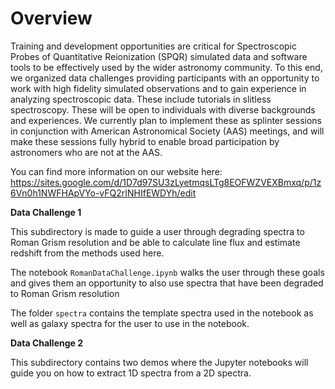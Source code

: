 # Overview

Training and development opportunities are critical for Spectroscopic Probes of Quantitative Reionization (SPQR) simulated data and software tools to be effectively used by the wider astronomy community. To this end, we organized data challenges providing participants with an opportunity to work with high fidelity simulated observations and to gain experience in analyzing spectroscopic data. These include tutorials in slitless spectroscopy. These will be open to individuals with diverse backgrounds and experiences. We currently plan to implement these as splinter sessions in conjunction with American Astronomical Society (AAS) meetings, and will make these sessions fully hybrid to enable broad participation by astronomers who are not at the AAS. 

You can find more information on our website here: 
https://sites.google.com/d/1D7d97SU3zLyetmqsLTg8EOFWZVEXBmxq/p/1z6Vn0h1NWFHApVYo-vFQ2rINHIfEWDYh/edit

**Data Challenge 1**

This subdirectory is made to guide a user through degrading spectra to Roman Grism resolution and be able to calculate line flux and estimate redshift from the methods used here. 

The notebook `RomanDataChallenge.ipynb` walks the user through these goals and gives them an opportunity to also use spectra that have been degraded to Roman Grism resolution 

The folder `spectra` contains the template spectra used in the notebook as well as galaxy spectra for the user to use in the notebook. 

**Data Challenge 2** 

This subdirectory contains two demos where the Jupyter notebooks will guide you on how to extract 1D spectra from a 2D spectra. 

